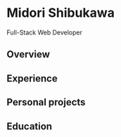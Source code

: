 # Midori Shibukawa

Full-Stack Web Developer

## Overview

## Experience

## Personal projects

## Education
